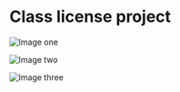# Class license project

![Image one]({{site.baseurl}}/https://github.com/cpetrella-sketch/Class-license/blob/main/Screenshot9520211019-19301495Facebook.jpg)

![Image two]({{site.baseurl}}/https://github.com/cpetrella-sketch/Class-license/blob/main/Screenshot9520211019-19302395Facebook.jpg)

![Image three]({{site.baseurl}}/https://github.com/cpetrella-sketch/Class-license/blob/main/Screenshot9520211019-19303195Facebook.jpg)
